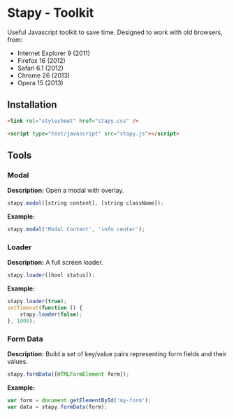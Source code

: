 # Stapy - Toolkit

Useful Javascript toolkit to save time. Designed to work with old browsers, from:

- Internet Explorer 9 (2011)
- Firefox 16 (2012)
- Safari 6.1 (2012)
- Chrome 26 (2013)
- Opera 15 (2013)

## Installation

```html
<link rel="stylesheet" href="stapy.css" />
```

```html
<script type="text/javascript" src="stapy.js"></script>
```

## Tools

### Modal

**Description:** Open a modal with overlay.

```javascript
stapy.modal([string content], [string className]);
```

**Example:**

```javascript
stapy.modal('Modal Content', 'info center');
```

### Loader

**Description:** A full screen loader.

```javascript
stapy.loader([bool status]);
```

**Example:**

```javascript
stapy.loader(true);
setTimeout(function () {
    stapy.loader(false);
}, 1000);
```

### Form Data

**Description:** Build a set of key/value pairs representing form fields and their values.

```javascript
stapy.formData([HTMLFormElement form]);
```

**Example:**

```javascript
var form = document.getElementById('my-form');
var data = stapy.formData(form);
```